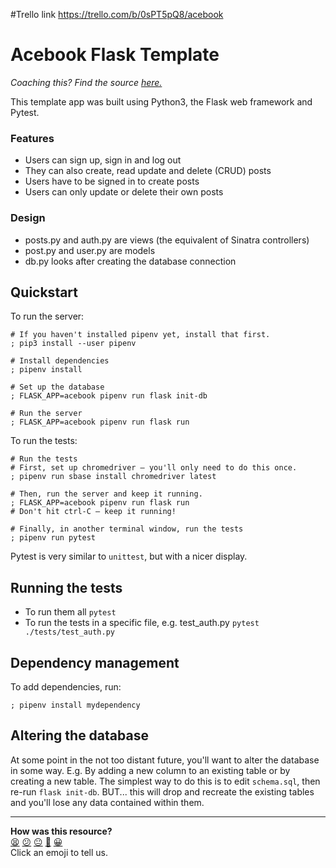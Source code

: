 #Trello link
  https://trello.com/b/0sPT5pQ8/acebook

# Acebook Flask Template

_Coaching this? Find the source
[here.](https://github.com/makersacademy/slug/blob/main/materials/universe/acebook/seeds/python/README.ed.md)_

This template app was built using Python3, the Flask web framework and Pytest.

### Features
- Users can sign up, sign in and log out
- They can also create, read update and delete (CRUD) posts
- Users have to be signed in to create posts
- Users can only update or delete their own posts

### Design
- posts.py and auth.py are views (the equivalent of Sinatra controllers)
- post.py and user.py are models
- db.py looks after creating the database connection

## Quickstart

To run the server:

```shell
# If you haven't installed pipenv yet, install that first.
; pip3 install --user pipenv

# Install dependencies
; pipenv install

# Set up the database
; FLASK_APP=acebook pipenv run flask init-db

# Run the server
; FLASK_APP=acebook pipenv run flask run
```

To run the tests:

```shell
# Run the tests
# First, set up chromedriver — you'll only need to do this once.
; pipenv run sbase install chromedriver latest

# Then, run the server and keep it running.
; FLASK_APP=acebook pipenv run flask run
# Don't hit ctrl-C — keep it running!

# Finally, in another terminal window, run the tests
; pipenv run pytest
```

Pytest is very similar to `unittest`, but with a nicer display.

## Running the tests
- To run them all `pytest`
- To run the tests in a specific file, e.g. test_auth.py `pytest
  ./tests/test_auth.py`

## Dependency management

To add dependencies, run:

```shell
; pipenv install mydependency
```

## Altering the database

At some point in the not too distant future, you'll want to alter the database
in some way. E.g. By adding a new column to an existing table or by creating a
new table. The simplest way to do this is to edit `schema.sql`, then re-run
`flask init-db`. BUT... this will drop and recreate the existing tables and
you'll lose any data contained within them.


<!-- BEGIN GENERATED SECTION DO NOT EDIT -->

---

**How was this resource?**  
[😫](https://airtable.com/shrUJ3t7KLMqVRFKR?prefill_Repository=makersacademy/acebook-flask-template&prefill_File=README.md&prefill_Sentiment=😫) [😕](https://airtable.com/shrUJ3t7KLMqVRFKR?prefill_Repository=makersacademy/acebook-flask-template&prefill_File=README.md&prefill_Sentiment=😕) [😐](https://airtable.com/shrUJ3t7KLMqVRFKR?prefill_Repository=makersacademy/acebook-flask-template&prefill_File=README.md&prefill_Sentiment=😐) [🙂](https://airtable.com/shrUJ3t7KLMqVRFKR?prefill_Repository=makersacademy/acebook-flask-template&prefill_File=README.md&prefill_Sentiment=🙂) [😀](https://airtable.com/shrUJ3t7KLMqVRFKR?prefill_Repository=makersacademy/acebook-flask-template&prefill_File=README.md&prefill_Sentiment=😀)  
Click an emoji to tell us.

<!-- END GENERATED SECTION DO NOT EDIT -->
